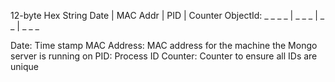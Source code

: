 12-byte Hex String
            Date  | MAC Addr |  PID | Counter
ObjectId: _ _ _ _ |  _ _ _   |  _ _ |  _ _ _


Date:           Time stamp
MAC Address:    MAC address for the machine the Mongo server is running on
PID:            Process ID
Counter:        Counter to ensure all IDs are unique